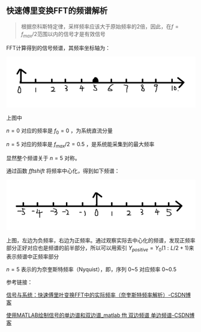 ## 快速傅里变换FFT的频谱解析

>  根据奈科斯特定律，采样频率应该大于原始频率的2倍，因此，在$f=f_{max}/2$范围以内的信号才是有效信号

FFT计算得到的信号频谱，其频率坐标轴为：

![image-20250322154843345](./FFT频谱.assets/image-20250322154843345.png)

上图中

$n=0$ 对应的频率是 $f_0 = 0$ ，为系统直流分量

$n=5$ 对应的频率是 $f_{max} / 2 = 0.5$ ，是系统能采集到的最大频率

显然整个频谱关于 $n=5$ 对称。

通过函数 $fftshift$ 将频率中心化，得到如下频谱：

![image-20250322154905650](./FFT频谱.assets/image-20250322154905650.png)

上图，左边为负频率，右边为正频率。通过观察实际去中心化的频谱，发现正频率部分正好对应也是频谱的前半部分，所以可以用索引 $Y_{positive} = Y_0(1:L/2+1)$​ 来表示频谱中正频率部分

$n=5$ 表示的为奈奎斯特频率（Nyquist），即，序列 0~5 对应频率 0~0.5



参考链接：

[信号与系统：快速傅里叶变换FFT中的实际频率（奈奎斯特频率解析）-CSDN博客](https://blog.csdn.net/tyfwin/article/details/89840154)

[使用MATLAB绘制信号的单边谱和双边谱_matlab fft 双边频谱 单边频谱-CSDN博客](https://blog.csdn.net/m0_71343347/article/details/143782706)
